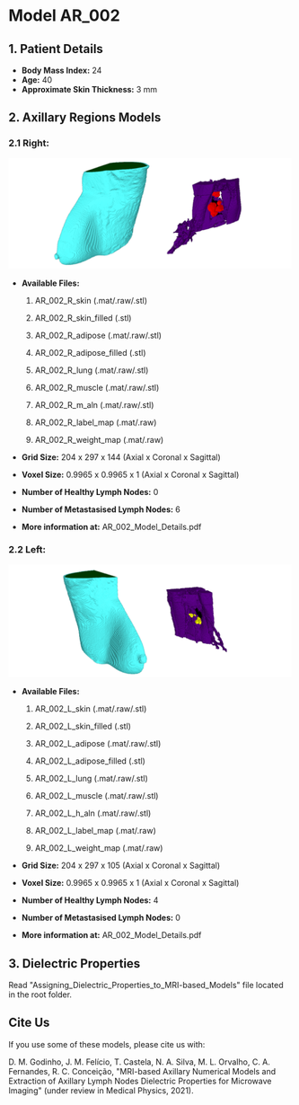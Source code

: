 # Model AR_002


## 1.	Patient Details

* **Body Mass Index:** 24
* **Age:** 40
* **Approximate Skin Thickness:** 3 mm

## 2.	Axillary Regions Models
### 2.1	Right:

![AR_002_3D_R](../images/AR_002_3D_R.PNG)

* **Available Files:**
    1.	AR_002_R_skin (.mat/.raw/.stl)
    2.	AR_002_R_skin_filled (.stl)
    3.	AR_002_R_adipose (.mat/.raw/.stl)
    4.	AR_002_R_adipose_filled (.stl)
    5.	AR_002_R_lung (.mat/.raw/.stl)
    6.	AR_002_R_muscle (.mat/.raw/.stl)
    7.	AR_002_R_m_aln (.mat/.raw/.stl)

    8.	AR_002_R_label_map (.mat/.raw)
    9.	AR_002_R_weight_map (.mat/.raw)

* **Grid Size:** 204 x 297 x 144 (Axial x Coronal x Sagittal)
* **Voxel Size:** 0.9965 x 0.9965 x 1 (Axial x Coronal x Sagittal)
* **Number of Healthy Lymph Nodes:** 0
* **Number of Metastasised Lymph Nodes:** 6

* **More information at:** AR_002_Model_Details.pdf

### 2.2	Left:

![AR_002_3D_L](../images/AR_002_3D_L.PNG)

* **Available Files:**
    1.	AR_002_L_skin (.mat/.raw/.stl)
    2.	AR_002_L_skin_filled (.stl)
    3.	AR_002_L_adipose (.mat/.raw/.stl)
    4.	AR_002_L_adipose_filled (.stl)
    5.	AR_002_L_lung (.mat/.raw/.stl)
    6.	AR_002_L_muscle (.mat/.raw/.stl)
    7.	AR_002_L_h_aln (.mat/.raw/.stl)

    8.	AR_002_L_label_map (.mat/.raw)
    9.	AR_002_L_weight_map (.mat/.raw)

* **Grid Size:** 204 x 297 x 105 (Axial x Coronal x Sagittal)
* **Voxel Size:** 0.9965 x 0.9965 x 1 (Axial x Coronal x Sagittal)
* **Number of Healthy Lymph Nodes:** 4
* **Number of Metastasised Lymph Nodes:** 0

* **More information at:** AR_002_Model_Details.pdf

## 3.	Dielectric Properties

Read "Assigning_Dielectric_Properties_to_MRI-based_Models" file located in the root folder.

## Cite Us

If you use some of these models, please cite us with:

D. M. Godinho, J. M. Felício, T. Castela, N. A. Silva, M. L. Orvalho, C. A. Fernandes, R. C. Conceição, "MRI-based Axillary Numerical Models and Extraction of Axillary Lymph Nodes Dielectric Properties for Microwave Imaging" (under review in Medical Physics, 2021).